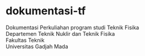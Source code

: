 # dokumentasi-tf

Dokumentasi Perkuliahan program studi Teknik Fisika <br> 
Departemen Teknik Nuklir dan Teknik Fisika <br>
Fakultas Teknik <br>
Universitas Gadjah Mada
